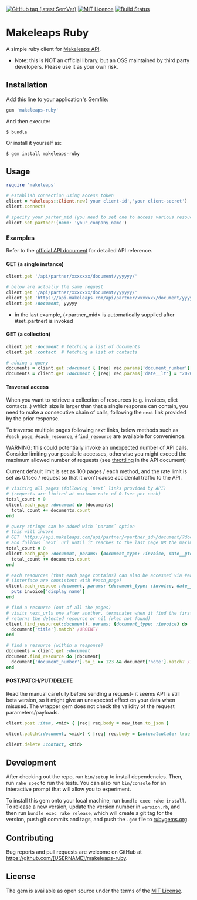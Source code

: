 [![GitHub tag (latest SemVer)](https://img.shields.io/github/tag/zeals-co-ltd/makeleaps-ruby.svg?color=green&style=plastic)](https://img.shields.io/github/tag/zeals-co-ltd/makeleaps-ruby.svg?color=green&style=plastic)
[![MIT Licence](https://img.shields.io/github/license/zeals-co-ltd/makeleaps-ruby.svg?style=plastic)](https://img.shields.io/github/license/zeals-co-ltd/makeleaps-ruby.svg?style=plastic)
[![Build Status](https://img.shields.io/travis/com/zeals-co-ltd/makeleaps-ruby/master.svg?style=plastic)](https://img.shields.io/travis/com/zeals-co-ltd/makeleaps-ruby/master.svg?style=plastic)

# Makeleaps Ruby

A simple ruby client for [Makeleaps API](https://app.makeleaps.com/api/docs/).

* Note: this is NOT an official library, but an OSS maintained by third party developers. Please use it as your own risk.

## Installation

Add this line to your application's Gemfile:

```ruby
gem 'makeleaps-ruby'
```

And then execute:

    $ bundle

Or install it yourself as:

    $ gem install makeleaps-ruby

## Usage

```ruby
require 'makeleaps'

# establish connection using access token
client = Makeleaps::Client.new('your client-id','your client-secret')
client.connect!

# specify your parter_mid (you need to set one to access various resouces)
client.set_partner!(name: 'your_company_name')
```

### Examples

Refer to the [official API document](https://app.makeleaps.com/api/docs/) for detailed API reference.

#### GET (a single instance)

```ruby
client.get '/api/partner/xxxxxxx/document/yyyyyy/'

# below are actually the same request
client.get '/api/partner/xxxxxxx/document/yyyyyy/'                          # direct access (path)
client.get 'https://api.makeleaps.com/api/partner/xxxxxxx/document/yyyyyy/' # direct access (full url)
client.get :document, yyyyy                                                 # endpoints can also be referred as symbols
```
* in the last example, (<partner_mid> is automatically supplied after #set_partner! is invoked

#### GET (a collection)

```ruby
client.get :document # fetching a list of documents
client.get :contact  # fetching a list of contacts

# adding a query
documents = client.get :document { |req| req.params['document_number'] = "1000" }
documents = client.get :document { |req| req.params['date__lt'] = "2020-01-30" }
```

#### Traversal access
When you want to retrieve a collection of resources (e.g. invoices, cliet contacts..) which size is larger than that a single response can contain, you need to make a consecutive chain of calls, following the `next` link provided by the prior response.

To traverse multiple pages following `next` links, below methods such as `#each_page`, `#each_resource`, `#find_resource` are available for convenience.

WARNING: this could potentially invoke an unexpected number of API calls. Consider limiting your possibile accesses, otherwise you might exceed the maximum allowed number of requests (see [throttling](https://app.makeleaps.com/api/docs/) in the API document)

Current default limit is set as 100 pages / each method, and the rate limit is set as 0.1sec / request so that it won't cause accidental traffic to the API.

```ruby
# visiting all pages (following `next` links provided by API)
# (requests are limited at maximum rate of 0.1sec per each)
total_count = 0
client.each_page :document do |documents|
  total_count += documents.count
end

# query strings can be added with `params` option
# this will invoke
# GET 'https://api.makeleaps.com/api/partner/<partner_id>/document/?document_type=invoice&&date__gte=2019-01-01&&date__lt=2019-04-01'
# and follows `next` url until it reaches to the last page OR the maximum limit page (default 100)
total_count = 0
client.each_page :document, params: {document_type: :invoice, date__gte: '2019-01-01', date__lt: '2019-04-01'} do |documents|
  total_count += documents.count
end

# each resources (that each page contains) can also be accessed via #each_resource
# (interface are consistent with #each_page)
client.each_resouce :document, params: {document_type: :invoice, date__gte: '2019-01-01', date__lt: '2019-04-01'} do |invoice|
  puts invoice['display_name']
end

# find a resource (out of all the pages)
# visits next_urls one after another. terminates when it find the first resource (with whivh the given block evaluates as true), or when it reaches to one of either the last page OR the max page (default 100)
# returns the detected resource or nil (when not found)
client.find_resource(:document), params: {document_type: :invoice} do |document|
  document['title'].match? /URGENT/
end

# find a resource (within a response)
documents = client.get :document
document.find_resource do |document|
  document['document_number'].to_i >= 123 && document['note'].match? /IMPORTANT/
end
```

#### POST/PATCH/PUT/DELETE

Read the manual carefully before sending a request- it seems API is still beta version, so it might give an unexpected effect on your data when misused. The wrapper gem does not check the validity of the request parameters/payloads.

```ruby
client.post :item, <mid> { |req| req.body = new_item.to_json }

client.patch(:document, <mid>) { |req| req.body = {autocalculate: true, lineitems: updated_items}.to_json }

client.delete :contact, <mid>
```

## Development

After checking out the repo, run `bin/setup` to install dependencies. Then, run `rake spec` to run the tests. You can also run `bin/console` for an interactive prompt that will allow you to experiment.

To install this gem onto your local machine, run `bundle exec rake install`. To release a new version, update the version number in `version.rb`, and then run `bundle exec rake release`, which will create a git tag for the version, push git commits and tags, and push the `.gem` file to [rubygems.org](https://rubygems.org).

## Contributing

Bug reports and pull requests are welcome on GitHub at https://github.com/[USERNAME]/makeleaps-ruby.

## License

The gem is available as open source under the terms of the [MIT License](https://opensource.org/licenses/MIT).
